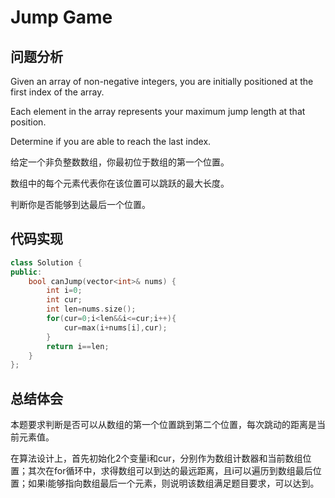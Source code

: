#  Jump Game

## 问题分析
Given an array of non-negative integers, you are initially positioned at the first index of the array.

Each element in the array represents your maximum jump length at that position.

Determine if you are able to reach the last index.

给定一个非负整数数组，你最初位于数组的第一个位置。

数组中的每个元素代表你在该位置可以跳跃的最大长度。

判断你是否能够到达最后一个位置。

## 代码实现
``` C++
class Solution {
public:
    bool canJump(vector<int>& nums) {
        int i=0;
        int cur;
        int len=nums.size();
        for(cur=0;i<len&&i<=cur;i++){
            cur=max(i+nums[i],cur);
        }
        return i==len;
    }
};
```

## 总结体会

本题要求判断是否可以从数组的第一个位置跳到第二个位置，每次跳动的距离是当前元素值。

在算法设计上，首先初始化2个变量i和cur，分别作为数组计数器和当前数组位置；其次在for循环中，求得数组可以到达的最远距离，且i可以遍历到数组最后位置；如果i能够指向数组最后一个元素，则说明该数组满足题目要求，可以达到。
